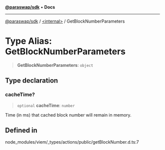 [**@paraswap/sdk**](../../README.md) • **Docs**

***

[@paraswap/sdk](../../globals.md) / [\<internal\>](../README.md) / GetBlockNumberParameters

# Type Alias: GetBlockNumberParameters

> **GetBlockNumberParameters**: `object`

## Type declaration

### cacheTime?

> `optional` **cacheTime**: `number`

Time (in ms) that cached block number will remain in memory.

## Defined in

node\_modules/viem/\_types/actions/public/getBlockNumber.d.ts:7
